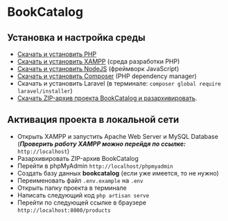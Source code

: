 <h1>BookCatalog</h1>

## Установка и настройка среды

- [Скачать и установить PHP](https://www.php.net/downloads.php)
- [Скачать и установить XAMPP](https://www.apachefriends.org/index.html) (среда разработки PHP)
- [Скачать и установить NodeJS](https://nodejs.org/en/) (фреймворк JavaScript) 
- [Скачать и установить Composer](https://getcomposer.org/) (PHP dependency manager) 
- Скачать и установить Laravel (в терминале: ```composer global require laravel/installer```)
- [Скачать ZIP-архив проекта BookCatalog и разархивировать](https://github.com/bekezh/bookcatalog/archive/refs/heads/master.zip).

## Активация проекта в локальной сети

- Открыть XAMPP и запустить Apache Web Server и MySQL Database <br>
(***Проверить работу XAMPP можно перейдя по ссылке:*** ```http://localhost```)
- Разархивировать ZIP-архив BookCatalog
- Перейти в phpMyAdmin
```http://localhost/phpmyadmin```
- Создать базу данных **bookcatalog** (если уже имеется, то не нужно)
- Переименовать файл ```.env.example``` на ```.env```
- Открыть папку проекта в терминале
- Написать следующий код
```php artisan serve```
- Перейти по следующей ссылке в браузере
```http://localhost:8000/products```
